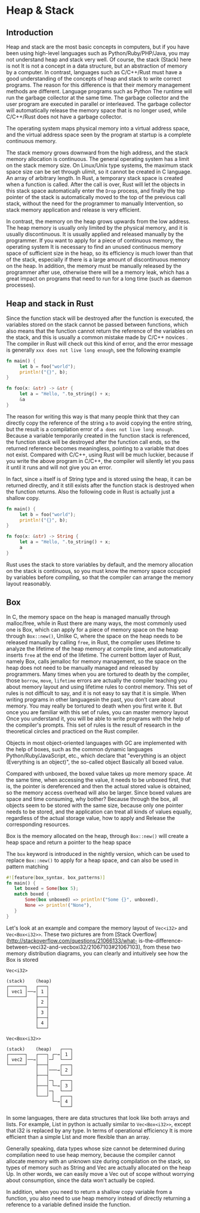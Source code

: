 # Heap & Stack

## Introduction

Heap and stack are the most basic concepts in computers, but if you have been using high-level languages such as Python/Ruby/PHP/Java, you may not understand heap and stack very well. Of course, the stack (Stack) here is not It is not a concept in a data structure, but an abstraction of memory by a computer. In contrast, languages such as C/C++/Rust must have a good understanding of the concepts of heap and stack to write correct programs. The reason for this difference is that their memory management methods are different. Language programs such as Python The runtime will run the garbage collector at the same time. The garbage collector and the user program are executed in parallel or interleaved. The garbage collector will automatically release the memory space that is no longer used, while C/C++/Rust does not have a garbage collector.

The operating system maps physical memory into a virtual address space, and the virtual address space seen by the program at startup is a complete continuous memory.

The stack memory grows downward from the high address, and the stack memory allocation is continuous. The general operating system has a limit on the stack memory size. On Linux/Unix type systems, the maximum stack space size can be set through ulimit, so it cannot be created in C language. An array of arbitrary length. In Rust, a temporary stack space is created when a function is called. After the call is over, Rust will let the objects in this stack space automatically enter the `Drop` process, and finally the top pointer of the stack is automatically moved to the top of the previous call stack, without the need for the programmer to manually Intervention, so stack memory application and release is very efficient.

In contrast, the memory on the heap grows upwards from the low address. The heap memory is usually only limited by the physical memory, and it is usually discontinuous. It is usually applied and released manually by the programmer. If you want to apply for a piece of continuous memory, the operating system It is necessary to find an unused continuous memory space of sufficient size in the heap, so its efficiency is much lower than that of the stack, especially if there is a large amount of discontinuous memory on the heap. In addition, the memory must be manually released by the programmer after use, otherwise there will be a memory leak, which has a great impact on programs that need to run for a long time (such as daemon processes).

## Heap and stack in Rust

Since the function stack will be destroyed after the function is executed, the variables stored on the stack cannot be passed between functions, which also means that the function cannot return the reference of the variables on the stack, and this is usually a common mistake made by C/C++ novices . The compiler in Rust will check out this kind of error, and the error message is generally `xxx does not live long enough`, see the following example


```rust
fn main() {
     let b = foo("world");
     println!("{}", b);
}

fn foo(x: &str) -> &str {
     let a = "Hello, ".to_string() + x;
     &a
}
```

The reason for writing this way is that many people think that they can directly copy the reference of the string `a` to avoid copying the entire string, but the result is a compilation error of `a does not live long enough`. Because a variable temporarily created in the function stack is referenced, the function stack will be destroyed after the function call ends, so the returned reference becomes meaningless, pointing to a variable that does not exist. Compared with C/C++, using Rust will be much luckier, because if you write the above program in C/C++, the compiler will silently let you pass it until it runs and will not give you an error.

In fact, since `a` itself is of String type and is stored using the heap, it can be returned directly, and it still exists after the function stack is destroyed when the function returns. Also the following code in Rust is actually just a shallow copy.

```rust
fn main() {
     let b = foo("world");
     println!("{}", b);
}

fn foo(x: &str) -> String {
     let a = "Hello, ".to_string() + x;
     a
}
```

Rust uses the stack to store variables by default, and the memory allocation on the stack is continuous, so you must know the memory space occupied by variables before compiling, so that the compiler can arrange the memory layout reasonably.

## Box

In C, the memory space on the heap is managed manually through malloc/free, while in Rust there are many ways, the most commonly used one is Box, which can apply for a piece of memory space on the heap through `Box::new()`, Unlike C, where the space on the heap needs to be released manually by calling `free`, in Rust, the compiler uses lifetime to analyze the lifetime of the heap memory at compile time, and automatically inserts `free` at the end of the lifetime. The current bottom layer of Rust, namely Box, calls jemalloc for memory management, so the space on the heap does not need to be manually managed and released by programmers. Many times when you are tortured to death by the compiler, those `borrow`, `move`, `lifetime` errors are actually the compiler teaching you about memory layout and using lifetime rules to control memory. This set of rules is not difficult to say, and it is not easy to say that it is simple. When writing programs in other languages ​​in the past, you don’t care about memory. You may really be tortured to death when you first write it. But once you are familiar with this set of rules, you can master memory layout Once you understand it, you will be able to write programs with the help of the compiler's prompts. This set of rules is the result of research in the theoretical circles and practiced on the Rust compiler.

Objects in most object-oriented languages with GC are implemented with the help of boxes, such as the common dynamic languages Python/Ruby/JavaScript, etc., which declare that "everything is an object (Everything is an object)", the so-called object Basically all boxed value.

Compared with unboxed, the boxed value takes up more memory space. At the same time, when accessing the value, it needs to be unboxed first, that is, the pointer is dereferenced and then the actual stored value is obtained, so the memory access overhead will also be larger. Since boxed values are space and time consuming, why bother? Because through the box, all objects seem to be stored with the same size, because only one pointer needs to be stored, and the application can treat all kinds of values ​​equally, regardless of the actual storage value, how to apply and Release the corresponding resources.

Box is the memory allocated on the heap, through `Box::new()` will create a heap space and return a pointer to the heap space

The `box` keyword is introduced in the nightly version, which can be used to replace `Box::new()` to apply for a heap space, and can also be used in pattern matching

```rust
#![feature(box_syntax, box_patterns)]
fn main() {
   let boxed = Some(box 5);
   match boxed {
       Some(box unboxed) => println!("Some {}", unboxed),
       None => println!("None"),
   }
}
```

Let's look at an example and compare the memory layout of `Vec<i32>` and `Vec<Box<i32>>`. These two pictures are from [Stack Overflow](http://stackoverflow.com/questions/21066133/what- is-the-difference-between-veci32-and-vecboxi32/21067103#21067103), from these two memory distribution diagrams, you can clearly and intuitively see how the Box is stored


```
Vec<i32>

(stack)    (heap)
┌──────┐   ┌───┐
│ vec1 │──→│ 1 │
└──────┘   ├───┤
           │ 2 │
           ├───┤
           │ 3 │
           ├───┤
           │ 4 │
           └───┘
```


```
Vec<Box<i32>>

(stack)    (heap)   ┌───┐
┌──────┐   ┌───┐ ┌─→│ 1 │
│ vec2 │──→│   │─┘  └───┘
└──────┘   ├───┤    ┌───┐
           │   │───→│ 2 │
           ├───┤    └───┘
           │   │─┐  ┌───┐
           ├───┤ └─→│ 3 │
           │   │─┐  └───┘
           └───┘ │  ┌───┐
                 └─→│ 4 │
                    └───┘
```

In some languages, there are data structures that look like both arrays and lists. For example, List in python is actually similar to `Vec<Box<i32>>`, except that i32 is replaced by any type. In terms of operational efficiency It is more efficient than a simple List and more flexible than an array.

Generally speaking, data types whose size cannot be determined during compilation need to use heap memory, because the compiler cannot allocate memory with an unknown size during compilation on the stack, so types of memory such as String and Vec are actually allocated on the heap Up. In other words, we can easily move a Vec out of scope without worrying about consumption, since the data won't actually be copied.

In addition, when you need to return a shallow copy variable from a function, you also need to use heap memory instead of directly returning a reference to a variable defined inside the function.
